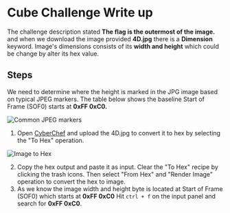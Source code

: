 # Cube Challenge Write up
The challenge description stated **The flag is the outermost of the image.** and when we download the image provided **4D.jpg** there is a **Dimension** keyword.
Image's dimensions consists of its **width and height** which could be change by alter its hex value.

## Steps
We need to determine where the height is marked in the JPG image based on typical JPEG markers. The table below shows the baseline Start of Frame (SOF0) starts at **0xFF 0xC0.**

![Common JPEG markers](https://github.com/aminnazri00/AturKreatif-2023/assets/58243519/12d84d7f-c611-43a1-86f5-52df12841f3c)



1. Open [CyberChef](https://gchq.github.io/CyberChef/) and upload the 4D.jpg to convert it to hex by selecting the "To Hex" operation.

![Image to Hex](https://github.com/aminnazri00/AturKreatif-2023/assets/58243519/a3af53db-3b79-4dfa-aae7-f6d4e4963abb)


2. Copy the hex output and paste it as input. Clear the "To Hex" recipe by clicking the trash icons. Then select "From Hex" and "Render Image" operation to convert the hex to image.
3. As we know the image width and height byte is located at  Start of Frame (SOF0) which starts at **0xFF 0xC0** Hit  `ctrl + f` on the input panel and search for **0xFF 0xC0**. 
